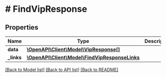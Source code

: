 # # FindVipResponse

## Properties

Name | Type | Description | Notes
------------ | ------------- | ------------- | -------------
**data** | [**\OpenAPI\Client\Model\VipResponse[]**](VipResponse.md) |  |
**_links** | [**\OpenAPI\Client\Model\FindVipResponseLinks**](FindVipResponseLinks.md) |  |

[[Back to Model list]](../../README.md#models) [[Back to API list]](../../README.md#endpoints) [[Back to README]](../../README.md)
